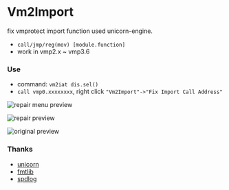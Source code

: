 # Vm2Import
fix vmprotect import function used unicorn-engine.
- `call/jmp/reg(mov) [module.function]`
- work in vmp2.x ~ vmp3.6

### Use
- command: `vm2iat dis.sel()`
- `call vmp0.xxxxxxxx`, right click `"Vm2Import"->"Fix Import Call Address"`

![repair menu preview](https://i.imgur.com/lMv7MoS.jpg)

![repair preview](https://i.imgur.com/OHGDRXc.jpg)

![original preview](https://i.imgur.com/qwpyNM3.jpg)


### Thanks
- [unicorn](https://github.com/unicorn-engine/unicorn)
- [fmtlib](https://github.com/fmtlib/fmt)
- [spdlog](https://github.com/gabime/spdlog)